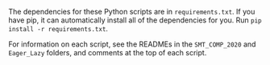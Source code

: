 The dependencies for these Python scripts are in ``requirements.txt``. If you have pip, it can automatically install all of the dependencies for you. Run ``pip install -r requirements.txt``.

For information on each script, see the READMEs in the ``SMT_COMP_2020`` and ``Eager_Lazy`` folders, and comments at the top of each script.

